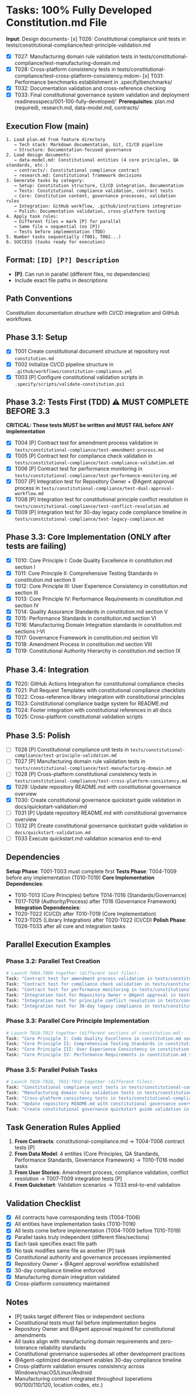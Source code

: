 # Tasks: 100% Fully Developed Constitution.md File

**Input**: Design documents- [x] T026: Constitutional compliance unit tests in tests/constitutional-compliance/test-principle-validation.md

- [x] T027: Manufacturing domain rule validation tests in tests/constitutional-compliance/test-manufacturing-domain.md
- [x] T028: Cross-platform consistency tests in tests/constitutional-compliance/test-cross-platform-consistency.mdom- [x] T031: Performance benchmarks establishment in .specify/benchmarks/
- [x] T032: Documentation validation and cross-reference checking
- [x] T033: Final constitutional governance system validation and deployment readinessspecs/001-100-fully-developed/`
**Prerequisites**: plan.md (required), research.md, data-model.md, contracts/

## Execution Flow (main)

```
1. Load plan.md from feature directory
   → Tech stack: Markdown documentation, Git, CI/CD pipeline
   → Structure: Documentation-focused governance
2. Load design documents:
   → data-model.md: Constitutional entities (4 core principles, QA standards, etc.)
   → contracts/: Constitutional compliance contract
   → research.md: Constitutional framework decisions
3. Generate tasks by category:
   → Setup: Constitution structure, CI/CD integration, documentation
   → Tests: Constitutional compliance validation, contract tests
   → Core: Constitution content, governance processes, validation rules
   → Integration: GitHub workflow, .github/instructions integration
   → Polish: Documentation validation, cross-platform testing
4. Apply task rules:
   → Different files = mark [P] for parallel
   → Same file = sequential (no [P])
   → Tests before implementation (TDD)
5. Number tasks sequentially (T001, T002...)
6. SUCCESS (tasks ready for execution)
```

## Format: `[ID] [P?] Description`

- **[P]**: Can run in parallel (different files, no dependencies)
- Include exact file paths in descriptions

## Path Conventions

Constitution documentation structure with CI/CD integration and GitHub workflows.

## Phase 3.1: Setup

- [x] T001 Create constitutional document structure at repository root `constitution.md`
- [x] T002 Initialize CI/CD pipeline structure in `.github/workflows/constitution-compliance.yml`
- [x] T003 [P] Configure constitutional validation scripts in `.specify/scripts/validate-constitution.ps1`

## Phase 3.2: Tests First (TDD) ⚠️ MUST COMPLETE BEFORE 3.3

**CRITICAL: These tests MUST be written and MUST FAIL before ANY implementation**

- [x] T004 [P] Contract test for amendment process validation in `tests/constitutional-compliance/test-amendment-process.md`
- [x] T005 [P] Contract test for compliance check validation in `tests/constitutional-compliance/test-compliance-validation.md`
- [x] T006 [P] Contract test for performance monitoring in `tests/constitutional-compliance/test-performance-monitoring.md`
- [x] T007 [P] Integration test for Repository Owner + @Agent approval process in `tests/constitutional-compliance/test-dual-approval-workflow.md`
- [x] T008 [P] Integration test for constitutional principle conflict resolution in `tests/constitutional-compliance/test-conflict-resolution.md`
- [x] T009 [P] Integration test for 30-day legacy code compliance timeline in `tests/constitutional-compliance/test-legacy-compliance.md`

## Phase 3.3: Core Implementation (ONLY after tests are failing)

- [x] T010: Core Principle I: Code Quality Excellence in constitution.md section I
- [x] T011: Core Principle II: Comprehensive Testing Standards in constitution.md section II
- [x] T012: Core Principle III: User Experience Consistency in constitution.md section III
- [x] T013: Core Principle IV: Performance Requirements in constitution.md section IV
- [x] T014: Quality Assurance Standards in constitution.md section V
- [x] T015: Performance Standards in constitution.md section VI
- [x] T016: Manufacturing Domain Integration standards in constitution.md sections I-VI
- [x] T017: Governance Framework in constitution.md section VII
- [x] T018: Amendment Process in constitution.md section VIII
- [x] T019: Constitutional Authority Hierarchy in constitution.md section IX

## Phase 3.4: Integration

- [x] T020: GitHub Actions Integration for constitutional compliance checks
- [x] T021: Pull Request Templates with constitutional compliance checklists
- [x] T022: Cross-reference library integration with constitutional principles
- [x] T023: Constitutional compliance badge system for README.md
- [x] T024: Footer integration with constitutional references in all docs
- [x] T025: Cross-platform constitutional validation scripts

## Phase 3.5: Polish

- [ ] T026 [P] Constitutional compliance unit tests in `tests/constitutional-compliance/test-principle-validation.md`
- [ ] T027 [P] Manufacturing domain rule validation tests in `tests/constitutional-compliance/test-manufacturing-domain.md`
- [ ] T028 [P] Cross-platform constitutional consistency tests in `tests/constitutional-compliance/test-cross-platform-consistency.md`
- [x] T029: Update repository README.md with constitutional governance overview
- [x] T030: Create constitutional governance quickstart guide validation in docs/quickstart-validation.md
- [ ] T031 [P] Update repository README.md with constitutional governance overview
- [ ] T032 [P] Create constitutional governance quickstart guide validation in `docs/quickstart-validation.md`
- [ ] T033 Execute quickstart.md validation scenarios end-to-end

## Dependencies

**Setup Phase**: T001-T003 must complete first
**Tests Phase**: T004-T009 before any implementation (T010-T019)
**Core Implementation Dependencies**:

- T010-T013 (Core Principles) before T014-T016 (Standards/Governance)
- T017-T019 (Authority/Process) after T016 (Governance Framework)
**Integration Dependencies**:
- T020-T022 (CI/CD) after T010-T019 (Core Implementation)
- T023-T025 (Library Integration) after T020-T022 (CI/CD)
**Polish Phase**: T026-T033 after all core and integration tasks

## Parallel Execution Examples

### Phase 3.2: Parallel Test Creation

```bash
# Launch T004-T009 together (different test files):
Task: "Contract test for amendment process validation in tests/constitutional-compliance/test-amendment-process.md"
Task: "Contract test for compliance check validation in tests/constitutional-compliance/test-compliance-validation.md"
Task: "Contract test for performance monitoring in tests/constitutional-compliance/test-performance-monitoring.md"
Task: "Integration test for Repository Owner + @Agent approval in tests/constitutional-compliance/test-dual-approval-workflow.md"
Task: "Integration test for principle conflict resolution in tests/constitutional-compliance/test-conflict-resolution.md"
Task: "Integration test for 30-day legacy compliance in tests/constitutional-compliance/test-legacy-compliance.md"
```

### Phase 3.3: Parallel Core Principle Implementation

```bash
# Launch T010-T013 together (different sections of constitution.md):
Task: "Core Principle I: Code Quality Excellence in constitution.md section I"
Task: "Core Principle II: Comprehensive Testing Standards in constitution.md section II" 
Task: "Core Principle III: User Experience Consistency in constitution.md section III"
Task: "Core Principle IV: Performance Requirements in constitution.md section IV"
```

### Phase 3.5: Parallel Polish Tasks

```bash
# Launch T026-T028, T031-T032 together (different files):
Task: "Constitutional compliance unit tests in tests/constitutional-compliance/test-principle-validation.md"
Task: "Manufacturing domain rule validation tests in tests/constitutional-compliance/test-manufacturing-domain.md"
Task: "Cross-platform consistency tests in tests/constitutional-compliance/test-cross-platform-consistency.md"
Task: "Update repository README.md with constitutional governance overview"
Task: "Create constitutional governance quickstart guide validation in docs/quickstart-validation.md"
```

## Task Generation Rules Applied

1. **From Contracts**: constitutional-compliance.md → T004-T006 contract tests [P]
2. **From Data Model**: 4 entities (Core Principles, QA Standards, Performance Standards, Governance Framework) → T010-T016 model tasks
3. **From User Stories**: Amendment process, compliance validation, conflict resolution → T007-T009 integration tests [P]
4. **From Quickstart**: Validation scenarios → T033 end-to-end validation

## Validation Checklist

- [x] All contracts have corresponding tests (T004-T006)
- [x] All entities have implementation tasks (T010-T016)
- [x] All tests come before implementation (T004-T009 before T010-T019)
- [x] Parallel tasks truly independent (different files/sections)
- [x] Each task specifies exact file path
- [x] No task modifies same file as another [P] task
- [x] Constitutional authority and governance processes implemented
- [x] Repository Owner + @Agent approval workflow established
- [x] 30-day compliance timeline enforced
- [x] Manufacturing domain integration validated
- [x] Cross-platform consistency maintained

## Notes

- [P] tasks target different files or independent sections
- Constitutional tests must fail before implementation begins
- Repository Owner and @Agent approval required for constitutional amendments
- All tasks align with manufacturing domain requirements and zero-tolerance reliability standards
- Constitutional governance supersedes all other development practices
- @Agent-optimized development enables 30-day compliance timeline
- Cross-platform validation ensures consistency across Windows/macOS/Linux/Android
- Manufacturing context integrated throughout (operations 90/100/110/120, location codes, etc.)
